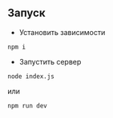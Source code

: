 ## Запуск
- Установить зависимости
```
npm i
```
- Запустить сервер
```
node index.js
```
или 
```
npm run dev
```